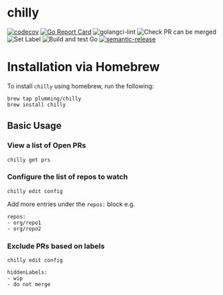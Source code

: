 # chilly

[![codecov](https://codecov.io/gh/plumming/chilly/branch/master/graph/badge.svg)](https://codecov.io/gh/plumming/chilly)
[![Go Report Card](https://goreportcard.com/badge/github.com/plumming/chilly)](https://goreportcard.com/report/github.com/plumming/chilly)
![golangci-lint](https://github.com/plumming/chilly/workflows/golangci-lint/badge.svg)
![Check PR can be merged](https://github.com/plumming/chilly/workflows/Check%20PR%20can%20be%20merged/badge.svg)
![Set Label](https://github.com/plumming/chilly/workflows/Set%20Label/badge.svg)
![Build and test Go](https://github.com/plumming/chilly/workflows/Build%20and%20test%20Go/badge.svg)
[![semantic-release](https://img.shields.io/badge/%20%20%F0%9F%93%A6%F0%9F%9A%80-semantic--release-e10079.svg)](https://github.com/semantic-release/semantic-release)

# Installation via Homebrew

To install `chilly` using homebrew, run the following:

```
brew tap plumming/chilly
brew install chilly
```

## Basic Usage

### View a list of Open PRs

```
chilly get prs
```

### Configure the list of repos to watch

```
chilly edit config
```

Add more entries under the `repos:` block e.g.

```
repos:
- org/repo1
- org/repo2
```

### Exclude PRs based on labels

```
chilly edit config
```

```
hiddenLabels:
- wip
- do not merge
```
